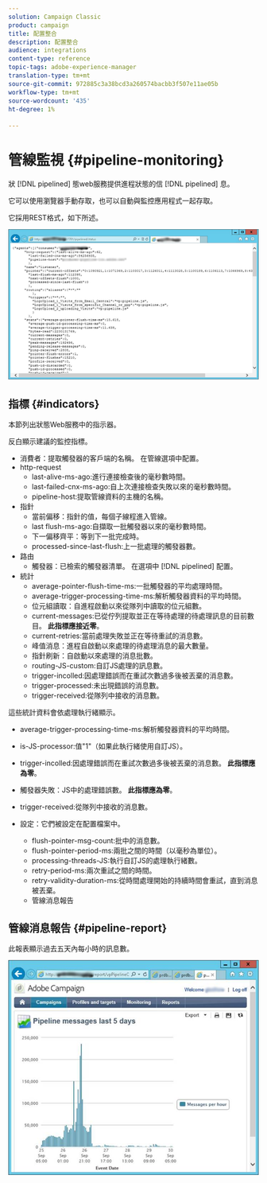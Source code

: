 ```yaml
---
solution: Campaign Classic
product: campaign
title: 配置整合
description: 配置整合
audience: integrations
content-type: reference
topic-tags: adobe-experience-manager
translation-type: tm+mt
source-git-commit: 972885c3a38bcd3a260574bacbb3f507e11ae05b
workflow-type: tm+mt
source-wordcount: '435'
ht-degree: 1%

---
```



# 管線監視 {#pipeline-monitoring}

狀 [!DNL pipelined] 態web服務提供進程狀態的信 [!DNL pipelined] 息。

它可以使用瀏覽器手動存取，也可以自動與監控應用程式一起存取。

它採用REST格式，如下所述。

![](assets/triggers_8.png)

## 指標 {#indicators}

本節列出狀態Web服務中的指示器。

反白顯示建議的監控指標。

* 消費者：提取觸發器的客戶端的名稱。 在管線選項中配置。
* http-request
   * last-alive-ms-ago:進行連接檢查後的毫秒數時間。
   * last-failed-cnx-ms-ago:自上次連接檢查失敗以來的毫秒數時間。
   * pipeline-host:提取管線資料的主機的名稱。
* 指針
   * 當前偏移：指針的值，每個子線程進入管線。
   * last flush-ms-ago:自擷取一批觸發器以來的毫秒數時間。
   * 下一偏移齊平：等到下一批完成時。
   * processed-since-last-flush:上一批處理的觸發器數。
* 路由
   * 觸發器：已檢索的觸發器清單。 在選項中 [!DNL pipelined] 配置。
* 統計
   * average-pointer-flush-time-ms:一批觸發器的平均處理時間。
   * average-trigger-processing-time-ms:解析觸發器資料的平均時間。
   * 位元組讀取：自進程啟動以來從隊列中讀取的位元組數。
   * current-messages:已從佇列提取並正在等待處理的待處理訊息的目前數目。 **此指標應接近零**。
   * current-retries:當前處理失敗並正在等待重試的消息數。
   * 峰值消息：進程自啟動以來處理的待處理消息的最大數量。
   * 指針刷新：自啟動以來處理的消息批數。
   * routing-JS-custom:自訂JS處理的訊息數。
   * trigger-incolled:因處理錯誤而在重試次數過多後被丟棄的消息數。
   * trigger-processed:未出現錯誤的消息數。
   * trigger-received:從隊列中接收的消息數。

這些統計資料會依處理執行緒顯示。

* average-trigger-processing-time-ms:解析觸發器資料的平均時間。
* is-JS-processor:值&quot;1&quot;（如果此執行緒使用自訂JS）。
* trigger-incolled:因處理錯誤而在重試次數過多後被丟棄的消息數。 **此指標應為零**。
* 觸發器失敗：JS中的處理錯誤數。 **此指標應為零**。
* trigger-received:從隊列中接收的消息數。

* 設定：它們被設定在配置檔案中。
   * flush-pointer-msg-count:批中的消息數。
   * flush-pointer-period-ms:兩批之間的時間（以毫秒為單位）。
   * processing-threads-JS:執行自訂JS的處理執行緒數。
   * retry-period-ms:兩次重試之間的時間。
   * retry-validity-duration-ms:從時間處理開始的持續時間會重試，直到消息被丟棄。
   * 管線消息報告

## 管線消息報告 {#pipeline-report}

此報表顯示過去五天內每小時的訊息數。

![](assets/triggers_9.png)
